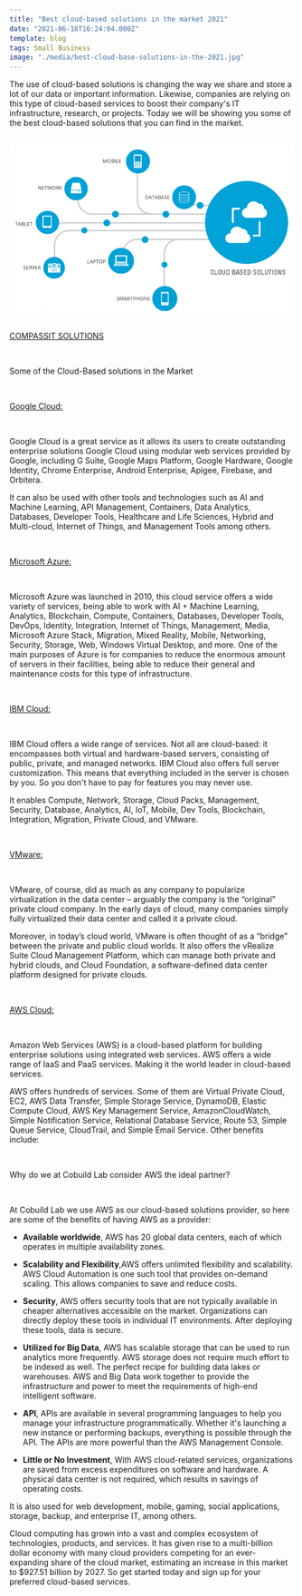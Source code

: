 ```yaml
---
title: "Best cloud-based solutions in the market 2021"
date: "2021-06-18T16:24:04.000Z"
template: blog
tags: Small Business
image: "./media/best-cloud-base-solutions-in-the-2021.jpg"
---
```


The use of cloud-based solutions is changing the way we share and store a lot of our data or important information. Likewise, companies are relying on this type of cloud-based services to boost their company's IT infrastructure, research, or projects. Today we will be showing you some of the best cloud-based solutions that you can find in the market.

<br>

<center>

<img src="./media/Cloud-Based-Solutions.jpeg">

</center>

<br>

<a target="_blank" href="https://www.compassitsolutions.com/cloud-based-solutions/">  COMPASSIT SOLUTIONS </a>

<br>

<title-2>Some of the Cloud-Based solutions in the Market</title-2>

<br>

<title-3><a target="_blank" href="https://cloud.google.com/">   Google Cloud:</a></title-3>

<br>

Google Cloud is a great service as it allows its users to create outstanding enterprise solutions Google Cloud using modular web services provided by Google, including G Suite, Google Maps Platform, Google Hardware, Google Identity, Chrome Enterprise, Android Enterprise, Apigee, Firebase, and Orbitera. 

It can also be used with other tools and technologies such as AI and Machine Learning, API Management, Containers, Data Analytics, Databases, Developer Tools, Healthcare and Life Sciences, Hybrid and Multi-cloud, Internet of Things, and  Management Tools among others.

<br>

<title-3><a target="_blank" href="https://azure.microsoft.com/es-es/">  Microsoft Azure:</a></title-3>

<br>

Microsoft Azure was launched in 2010, this cloud service offers a wide variety of services, being able to work with AI + Machine Learning, Analytics, Blockchain, Compute, Containers, Databases, Developer Tools, DevOps, Identity, Integration, Internet of Things, Management, Media, Microsoft Azure Stack, Migration, Mixed Reality, Mobile, Networking, Security, Storage, Web, Windows Virtual Desktop, and more.   One of the main purposes of Azure is for companies to reduce the enormous amount of servers in their facilities, being able to reduce their general and maintenance costs for this type of infrastructure. 

<br>

<title-3><a target="_blank" href="https://www.ibm.com/cloud">  IBM Cloud: </a></title-3>

<br>

IBM Cloud offers a wide range of services. Not all are cloud-based: it encompasses both virtual and hardware-based servers, consisting of public, private, and managed networks.  IBM Cloud also offers full server customization. This means that everything included in the server is chosen by you. So you don't have to pay for features you may never use.

It enables Compute, Network, Storage, Cloud Packs, Management, Security, Database, Analytics, AI, IoT, Mobile, Dev Tools, Blockchain, Integration, Migration, Private Cloud, and VMware.

<br>

<title-3><a target="_blank" href="https://www.vmware.com/latam.html">  VMware: </a></title-3>

<br>

VMware, of course, did as much as any company to popularize virtualization in the data center – arguably the company is the “original” private cloud company. In the early days of cloud, many companies simply fully virtualized their data center and called it a private cloud.

Moreover, in today’s cloud world, VMware is often thought of as a “bridge” between the private and public cloud worlds. It also offers the vRealize Suite Cloud Management Platform, which can manage both private and hybrid clouds, and Cloud Foundation, a software-defined data center platform designed for private clouds.

<br>

<title-3><a target="_blank" href="https://aws.amazon.com">  AWS Cloud: </a></title-3>

<br>

Amazon Web Services (AWS) is a cloud-based platform for building enterprise solutions using integrated web services. AWS offers a wide range of IaaS and PaaS services. Making it the world leader in cloud-based services. 

AWS offers hundreds of services. Some of them are Virtual Private Cloud, EC2, AWS Data Transfer, Simple Storage Service, DynamoDB, Elastic Compute Cloud, AWS Key Management Service, AmazonCloudWatch, Simple Notification Service, Relational Database Service, Route 53, Simple Queue Service, CloudTrail, and Simple Email Service. Other benefits include: 

<br>

<title-2>Why do we at Cobuild Lab consider AWS the ideal partner?</title-2>

<br>

At Cobuild Lab we use AWS as our cloud-based solutions provider, so here are some of the benefits of having AWS as a provider:

* **Available worldwide**, AWS has 20 global data centers, each of which operates in multiple availability zones.

* **Scalability and Flexibility**,AWS offers unlimited flexibility and scalability. AWS Cloud Automation is one such tool that provides on-demand scaling. This allows companies to save and reduce costs.

* **Security**, AWS offers security tools that are not typically available in cheaper alternatives accessible on the market. Organizations can directly deploy these tools in individual IT environments. After deploying these tools, data is secure. 

* **Utilized for Big Data**, AWS has scalable storage that can be used to run analytics more frequently. AWS storage does not require much effort to be indexed as well. The perfect recipe for building data lakes or warehouses. AWS and Big Data work together to provide the infrastructure and power to meet the requirements of high-end intelligent software. 

* **API**, APIs are available in several programming languages to help you manage your infrastructure programmatically. Whether it's launching a new instance or performing backups, everything is possible through the API. The APIs are more powerful than the AWS Management Console.

* **Little or No Investment**, With AWS cloud-related services, organizations are saved from excess expenditures on software and hardware. A physical data center is not required, which results in savings of operating costs. 

It is also used for web development, mobile, gaming, social applications, storage, backup, and enterprise IT, among others. 

Cloud computing has grown into a vast and complex ecosystem of technologies, products, and services. It has given rise to a multi-billion dollar economy with many cloud providers competing for an ever-expanding share of the cloud market, estimating an increase in this market to $927.51 billion by 2027. So get started today and sign up for your preferred cloud-based services.   
